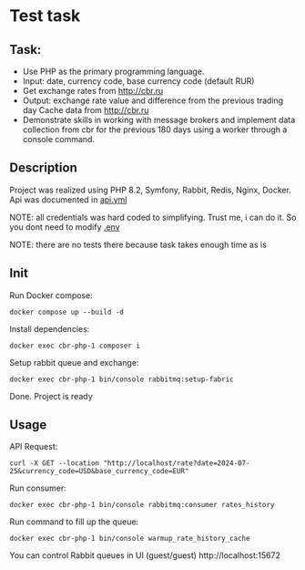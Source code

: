 # Test task

## Task:
- Use PHP as the primary programming language.
- Input: date, currency code, base currency code (default RUR)
- Get exchange rates from http://cbr.ru
- Output: exchange rate value and difference from the previous trading day
Cache data from http://cbr.ru
- Demonstrate skills in working with message brokers and implement data collection from cbr for the previous 180 days using a worker through a console command.

## Description
Project was realized using PHP 8.2, Symfony, Rabbit, Redis, Nginx, Docker.
Api was documented in [api.yml](api.yml)

NOTE: all credentials was hard coded to simplifying. Trust me, i can do it. So you dont need to modify [.env](.env)

NOTE: there are no tests there because task takes enough time as is

## Init
Run Docker compose:
```shell
docker compose up --build -d
```
Install dependencies:
```shell
docker exec cbr-php-1 composer i
```
Setup rabbit queue and exchange:
```shell
docker exec cbr-php-1 bin/console rabbitmq:setup-fabric
```
Done. Project is ready

## Usage
API Request:
```shell
curl -X GET --location "http://localhost/rate?date=2024-07-25&currency_code=USD&base_currency_code=EUR"
```
Run consumer:
```shell
docker exec cbr-php-1 bin/console rabbitmq:consumer rates_history
```
Run command to fill up the queue:
```shell
docker exec cbr-php-1 bin/console warmup_rate_history_cache
```
You can control Rabbit queues in UI (guest/guest) http://localhost:15672